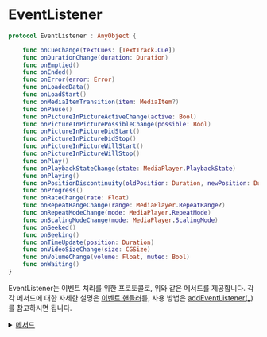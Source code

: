 # EventListener

```swift
protocol EventListener : AnyObject {

    func onCueChange(textCues: [TextTrack.Cue])
    func onDurationChange(duration: Duration)
    func onEmptied()
    func onEnded()
    func onError(error: Error)
    func onLoadedData()
    func onLoadStart()
    func onMediaItemTransition(item: MediaItem?)
    func onPause()
    func onPictureInPictureActiveChange(active: Bool)
    func onPictureInPicturePossibleChange(possible: Bool)
    func onPictureInPictureDidStart()
    func onPictureInPictureDidStop()
    func onPictureInPictureWillStart()
    func onPictureInPictureWillStop()
    func onPlay()
    func onPlaybackStateChange(state: MediaPlayer.PlaybackState)
    func onPlaying()
    func onPositionDiscontinuity(oldPosition: Duration, newPosition: Duration)
    func onProgress()
    func onRateChange(rate: Float)
    func onRepeatRangeChange(range: MediaPlayer.RepeatRange?)
    func onRepeatModeChange(mode: MediaPlayer.RepeatMode)
    func onScalingModeChange(mode: MediaPlayer.ScalingMode)
    func onSeeked()
    func onSeeking()
    func onTimeUpdate(position: Duration)
    func onVideoSizeChange(size: CGSize)
    func onVolumeChange(volume: Float, muted: Bool)
    func onWaiting()
}
```

EventListener는 이벤트 처리를 위한 프로토콜로, 위와 같은 메서드를 제공합니다. 각각 메서드에 대한 자세한 설명은 [이벤트 핸들러](../../enum/event-handlers/home.md)를, 사용 방법은 [addEventListener(_)](../../class/media-player/details.md#addeventlistener_)를 참고하시면 됩니다.

<details>
<summary>
    <a href="./details.md#메서드">메서드</a>
</summary>

- [onCueChange(textCues:)](./details.md#oncuechangetextcues)

- [onDurationChange(duration:)](./details.md#ondurationchangeduration)

- [onEmptied()](./details.md#onemptied)

- [onEnded()](./details.md#onended)

- [onError(error:)](./details.md#onerrorerror)

- [onLoadedData()](./details.md#onloadeddata)

- [onLoadStart](./details.md#onloadstart)

- [onMediaItemTransition(item:)](./details.md#onmediaitemtransitionitem)

- [onPause()](./details.md#onpause)

- [onPictureInPictureActiveChange(active:)](./details.md#onpictureinpictureactivechangeactive)

- [onPictureInPicturePossibleChange(possible:)](./details.md#onpictureinpicturepossiblechangepossible)

- [onPictureInPictureDidStart()](./details.md#onpictureinpicturedidstart)

- [onPictureInPictureDidStop()](./details.md#onpictureinpicturedidstop)

- [onPictureInPictureWillStart()](./details.md#onpictureinpicturewillstart)

- [onPictureInPictureWillStop()](./details.md#onpictureinpicturewillstop)

- [onPlay()](./details.md#onplay)

- [onPlaybackStateChange(state:)](./details.md#onplaybackstatechangestate)

- [onPlaying()](./details.md#onplaying)

- [onPositionDiscontinuity(oldPosition:newPosition:)](./details.md#onpositiondiscontinuityoldpositionnewposition)

- [onProgress()](./details.md#onprogress)

- [onRateChange(rate:)](./details.md#onratechangerate)

- [onRepeatModeChange(mode:)](./details.md#onrepeatmodechangemode)

- [onRepeatRangeChange(range:)](./details.md#onrepeatrangechangerange)

- [onScalingModeChange(mode:)](./details.md#onscalingmodechangemode)

- [onSeeked()](./details.md#onseeked)

- [onSeeking()](./details.md#onseeking)

- [onTimeUpdate(position:)](./details.md#ontimeupdateposition)

- [onVideoSizeChange(size:)](./details.md#onvideosizechangesize)

- [onVolumeChange(volume:muted:)](./details.md#onvolumechangevolumemuted)

- [onWaiting()](./details.md#onwaiting)

</details>
<br>
